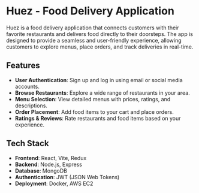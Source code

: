 # Huez - Food Delivery Application

Huez is a food delivery application that connects customers with their favorite restaurants and delivers food directly to their doorsteps. The app is designed to provide a seamless and user-friendly experience, allowing customers to explore menus, place orders, and track deliveries in real-time.

## Features

- **User Authentication**: Sign up and log in using email or social media accounts.
- **Browse Restaurants**: Explore a wide range of restaurants in your area.
- **Menu Selection**: View detailed menus with prices, ratings, and descriptions.
- **Order Placement**: Add food items to your cart and place orders.
- **Ratings & Reviews**: Rate restaurants and food items based on your experience.

## Tech Stack

- **Frontend**: React, Vite, Redux
- **Backend**: Node.js, Express
- **Database**: MongoDB
- **Authentication**: JWT (JSON Web Tokens)
- **Deployment**: Docker, AWS EC2
